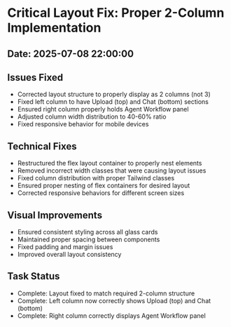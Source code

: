 # Critical Layout Fix: Proper 2-Column Implementation

## Date: 2025-07-08 22:00:00

## Issues Fixed
- Corrected layout structure to properly display as 2 columns (not 3)
- Fixed left column to have Upload (top) and Chat (bottom) sections
- Ensured right column properly holds Agent Workflow panel
- Adjusted column width distribution to 40-60% ratio
- Fixed responsive behavior for mobile devices

## Technical Fixes
- Restructured the flex layout container to properly nest elements
- Removed incorrect width classes that were causing layout issues
- Fixed column distribution with proper Tailwind classes
- Ensured proper nesting of flex containers for desired layout
- Corrected responsive behaviors for different screen sizes

## Visual Improvements
- Ensured consistent styling across all glass cards
- Maintained proper spacing between components
- Fixed padding and margin issues
- Improved overall layout consistency

## Task Status
- Complete: Layout fixed to match required 2-column structure
- Complete: Left column now correctly shows Upload (top) and Chat (bottom) 
- Complete: Right column correctly displays Agent Workflow panel
